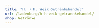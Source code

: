```yaml
---
title: "H. + H. Weik Getränkehandel"
url: /ladenburg/h-h-weik-getraenkehandel/
shop: Getränke
---
```

